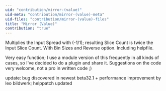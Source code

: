 ```yaml
---
uid: "contribution/mirror-(value)"
uid-meta: "contribution/mirror-(value)-meta"
uid-files: "contribution/mirror-(value)-files"
title: "Mirror (Value)"
contribution: "true"
---
```


Multiplies the Input Spread with (-1/1); resulting Slice Count is twice the Input Slice Count. 
With Bin Sizes and Reverse option. 
Including helpfile.

Very easy function; I use a module version of this frequently in all kinds of cases, so I've decided to do a plugin and share it. Suggestions on the code very welcome, not a pro in written code ;)

update: bug discovered in newest beta32.1 + performance improvement by leo bildwerk; helppatch updated
